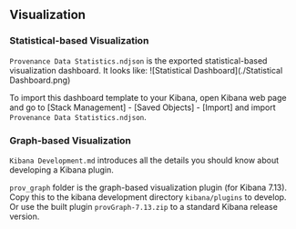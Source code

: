 ## Visualization

### Statistical-based Visualization

``Provenance Data Statistics.ndjson`` is the exported statistical-based visualization dashboard. It looks like: ![Statistical Dashboard](./Statistical Dashboard.png)

To import this dashboard template to your Kibana, open Kibana web page and go to [Stack Management] - [Saved Objects] - [Import] and import ``Provenance Data Statistics.ndjson``.

### Graph-based Visualization
``Kibana Development.md`` introduces all the details you should know about developing a Kibana plugin.

``prov_graph`` folder is the graph-based visualization plugin (for Kibana 7.13). Copy this to the kibana development directory ``kibana/plugins`` to develop. Or use the built plugin ``provGraph-7.13.zip`` to a standard Kibana release version.